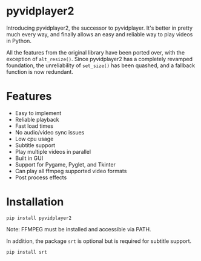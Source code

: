 # pyvidplayer2

Introducing pyvidplayer2, the successor to pyvidplayer. It's better in
pretty much every way, and finally allows an easy and reliable way to play videos in Python.

All the features from the original library have been ported over, with the exception of ```alt_resize()```. Since pyvidplayer2 has a completely revamped foundation, the unreliability of ```set_size()``` has been quashed, and a fallback function is now redundant.

# Features
- Easy to implement
- Reliable playback
- Fast load times
- No audio/video sync issues
- Low cpu usage
- Subtitle support
- Play multiple videos in parallel
- Built in GUI
- Support for Pygame, Pyglet, and Tkinter
- Can play all ffmpeg supported video formats
- Post process effects

# Installation
```
pip install pyvidplayer2
```
Note: FFMPEG must be installed and accessible via PATH.

In addition, the package ```srt``` is optional but is required for subtitle support.
```
pip install srt
```
